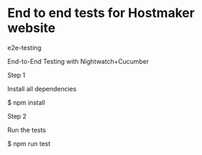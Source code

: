 # End to end tests for Hostmaker website

e2e-testing

End-to-End Testing with Nightwatch+Cucumber

Step 1

Install all dependencies

$ npm install

Step 2

Run the tests

$ npm run test
